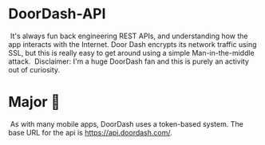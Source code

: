 # DoorDash-API
​
It's always fun back engineering REST APIs, and understanding how the app interacts with the Internet. Door Dash encrypts its network traffic using SSL, but this is really easy to get around using a simple Man-in-the-middle attack.
​
Disclaimer: I'm a huge DoorDash fan and this is purely an activity out of curiosity.
​
# Major 🔑
​
As with many mobile apps, DoorDash uses a token-based system. The base URL for the api is https://api.doordash.com/.
​
​
​